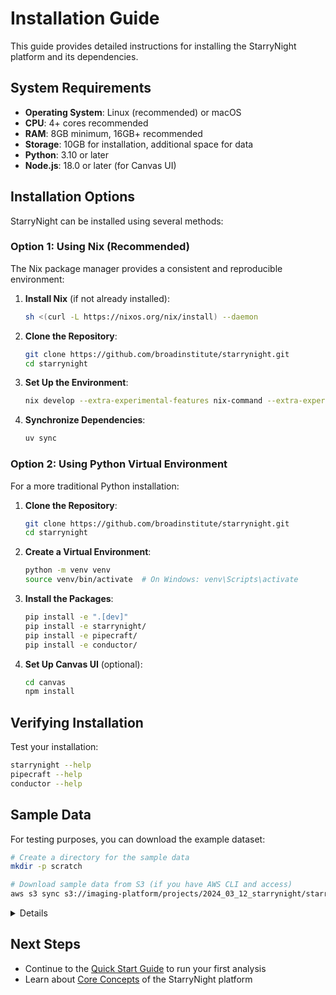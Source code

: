 # Installation Guide

This guide provides detailed instructions for installing the StarryNight platform and its dependencies.

## System Requirements

- **Operating System**: Linux (recommended) or macOS
- **CPU**: 4+ cores recommended
- **RAM**: 8GB minimum, 16GB+ recommended
- **Storage**: 10GB for installation, additional space for data
- **Python**: 3.10 or later
- **Node.js**: 18.0 or later (for Canvas UI)

## Installation Options

StarryNight can be installed using several methods:

### Option 1: Using Nix (Recommended)

The Nix package manager provides a consistent and reproducible environment:

1. **Install Nix** (if not already installed):
   ```bash
   sh <(curl -L https://nixos.org/nix/install) --daemon
   ```

2. **Clone the Repository**:
   ```bash
   git clone https://github.com/broadinstitute/starrynight.git
   cd starrynight
   ```

3. **Set Up the Environment**:
   ```bash
   nix develop --extra-experimental-features nix-command --extra-experimental-features flakes
   ```

4. **Synchronize Dependencies**:
   ```bash
   uv sync
   ```

### Option 2: Using Python Virtual Environment

For a more traditional Python installation:

1. **Clone the Repository**:
   ```bash
   git clone https://github.com/broadinstitute/starrynight.git
   cd starrynight
   ```

2. **Create a Virtual Environment**:
   ```bash
   python -m venv venv
   source venv/bin/activate  # On Windows: venv\Scripts\activate
   ```

3. **Install the Packages**:
   ```bash
   pip install -e ".[dev]"
   pip install -e starrynight/
   pip install -e pipecraft/
   pip install -e conductor/
   ```

4. **Set Up Canvas UI** (optional):
   ```bash
   cd canvas
   npm install
   ```

## Verifying Installation

Test your installation:

   ```bash
   starrynight --help
   pipecraft --help
   conductor --help
   ```

## Sample Data

For testing purposes, you can download the example dataset:

```bash
# Create a directory for the sample data
mkdir -p scratch

# Download sample data from S3 (if you have AWS CLI and access)
aws s3 sync s3://imaging-platform/projects/2024_03_12_starrynight/starrynight_example scratch/starrynight_example
```

<details>
A sampling of a dataset was first downloaded like this:

```bash
export S3_PATH="s3://BUCKET/projects/PROJECT/BATCH"

# Copy SBS images
parallel mkdir -p scratch/starrynight_example/Source1/Batch1/images/Plate1/20X_c{1}_SBS-{1}/ ::: 1 2 3 4 5 6 7 8 9 10

parallel --match '.*' --match '(.*) (.*) (.*)' aws s3 cp "${S3_PATH}/images/Plate1/20X_c{1}_SBS-{1}/Well{2.1}_Point{2.1}_{2.2}_ChannelC,A,T,G,DAPI_Seq{2.3}.ome.tiff" "scratch/starrynight_example/Source1/Batch1/images/Plate1/20X_c{1}_SBS-{1}/" ::: 1 2 3 4 5 6 7 8 9 10 ::: "A1 0000 0000" "A1 0001 0001" "A2 0000 1025" "A2 0001 1026" "B1 0000 3075" "B1 0001 3076"

# Copy Cell Painting images
mkdir -p scratch/starrynight_example/Source1/Batch1/images/20X_CP_Plate1_20240319_122800_179

parallel --match '(.*) (.*) (.*)' aws s3 cp "${S3_PATH}/images/Plate1/20X_CP_Plate1_20240319_122800_179/Well{1.1}_Point{1.1}_{1.2}_ChannelPhalloAF750,ZO1-AF488,DAPI_Seq{1.3}.ome.tiff" "scratch/starrynight_example/Source1/Batch1/images/Plate1/20X_CP_Plate1_20240319_122800_179/" ::: "A1 0000 0000" "A1 0001 0001" "A2 0000 1025" "A2 0001 1026" "B1 0000 3075" "B1 0001 3076"

```

To keep data sizes manageable for this tutorial, the original files were compressed with this command, resulting in a 50x lossy compression:

```bash!
find . -type f -name "*.ome.tiff" | parallel 'magick {} -compress jpeg -quality 80 {= s/\.ome\.tiff$/.compressed.tiff/ =}'
find . -type f -name "*.ome.tiff" -exec rm {} +
```

</details>

## Next Steps

- Continue to the [Quick Start Guide](quickstart.md) to run your first analysis
- Learn about [Core Concepts](../user/core-concepts.md) of the StarryNight platform

